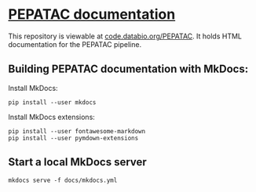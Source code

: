 # [PEPATAC documentation](http://code.databio.org/PEPATAC)

This repository is viewable at [code.databio.org/PEPATAC](http://code.databio.org/PEPATAC). It holds HTML documentation for the PEPATAC pipeline.

## Building PEPATAC documentation with MkDocs:

Install MkDocs: 
```
pip install --user mkdocs
```

Install MkDocs extensions:
```
pip install --user fontawesome-markdown
pip install --user pymdown-extensions
```

## Start a local MkDocs server

```
mkdocs serve -f docs/mkdocs.yml
```
